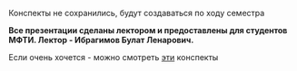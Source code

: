 Конспекты не сохранились, будут создаваться по ходу семестра  

**Все презентации сделаны лектором и предоставлены для студентов МФТИ. Лектор - Ибрагимов Булат Ленарович.**

Если очень хочется - можно смотреть [эти](https://github.com/konopleva-karina/cpp_seminars_base) конспекты

